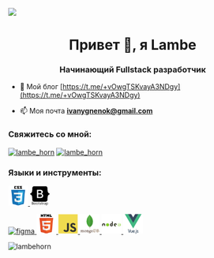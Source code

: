 
![](https://media.discordapp.net/attachments/1137801702163103844/1137801765308342392/Frame_2.png?width=1440&height=405)


<h1 align="center">Привет 👋, я Lambe</h1>
<h3 align="center">Начинающий Fullstack разработчик</h3>

- 📝 Мой блог [https://t.me/+vOwgTSKvayA3NDgy](https://t.me/+vOwgTSKvayA3NDgy)

- 📫 Моя почта **ivanygnenok@gmail.com**

<h3 align="left">Свяжитесь со мной:</h3>
<p align="left">
<a href="https://t.me/Lambehorn" target="blank"><img align="center" src="https://img.icons8.com/?size=512&id=F4ZPUh2Mk5tk&format=png" alt="lambe_horn"  width="40" /></a> 
<a href="https://vk.com/lambehorn" target="blank"><img align="center" src="https://img.icons8.com/?size=512&id=T2ayUZTaZOJL&format=png" alt="lambe_horn"  width="40" /></a>
</p>

<h3 align="left">Языки и инструменты:</h3>
<p align="left"> 
  <a href="https://www.w3schools.com/css/" target="_blank" rel="noreferrer"> <img src="https://raw.githubusercontent.com/devicons/devicon/master/icons/css3/css3-original-wordmark.svg" alt="css3" width="40" height="40"/> </a> 
  <a href="https://getbootstrap.com" target="_blank" rel="noreferrer"> <img src="https://raw.githubusercontent.com/devicons/devicon/master/icons/bootstrap/bootstrap-plain-wordmark.svg" alt="bootstrap" width="40" height="40"/> </a>
  
  <a href="https://www.figma.com/" target="_blank" rel="noreferrer"> <img src="https://www.vectorlogo.zone/logos/figma/figma-icon.svg" alt="figma" width="40" height="40"/> </a> <a href="https://www.w3.org/html/" target="_blank" rel="noreferrer"> <img src="https://raw.githubusercontent.com/devicons/devicon/master/icons/html5/html5-original-wordmark.svg" alt="html5" width="40" height="40"/> </a> 
  <a href="https://developer.mozilla.org/en-US/docs/Web/JavaScript" target="_blank" rel="noreferrer"> <img src="https://raw.githubusercontent.com/devicons/devicon/master/icons/javascript/javascript-original.svg" alt="javascript" width="40" height="40"/> </a> 
  <a href="https://www.mongodb.com/" target="_blank" rel="noreferrer"> <img src="https://raw.githubusercontent.com/devicons/devicon/master/icons/mongodb/mongodb-original-wordmark.svg" alt="mongodb" width="40" height="40"/> </a> 
  <a href="https://nodejs.org" target="_blank" rel="noreferrer"> <img src="https://raw.githubusercontent.com/devicons/devicon/master/icons/nodejs/nodejs-original-wordmark.svg" alt="nodejs" width="40" height="40"/> </a> <a href="https://vuejs.org/" target="_blank" rel="noreferrer"> <img src="https://raw.githubusercontent.com/devicons/devicon/master/icons/vuejs/vuejs-original-wordmark.svg" alt="vuejs" width="40" height="40"/> </a> 
</p>

<p><img align="left" src="https://github-readme-stats.vercel.app/api/top-langs?username=lambehorn&show_icons=true&locale=en&" alt="lambehorn" /></p>

